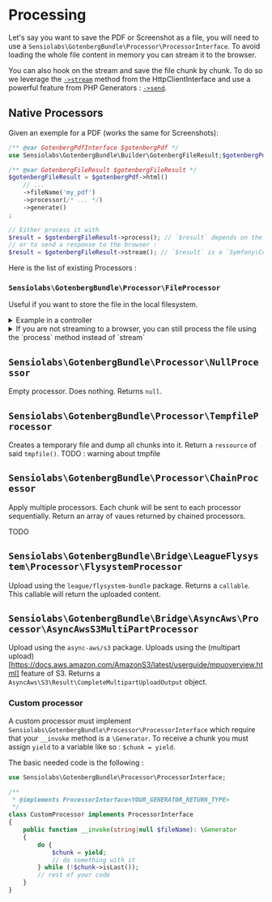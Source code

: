 # Processing

Let's say you want to save the PDF or Screenshot as a file, you will need to use a `Sensiolabs\GotenbergBundle\Processor\ProcessorInterface`.
To avoid loading the whole file content in memory you can stream it to the browser.

You can also hook on the stream and save the file chunk by chunk. To do so we leverage the [`->stream`](https://symfony.com/doc/current/http_client.html#streaming-responses) method from the HttpClientInterface and use a powerful feature from PHP Generators : [`->send`](https://www.php.net/manual/en/generator.send.php).

## Native Processors

Given an exemple for a PDF (works the same for Screenshots):

```php
/** @var GotenbergPdfInterface $gotenbergPdf */
use Sensiolabs\GotenbergBundle\Builder\GotenbergFileResult;$gotenbergPdf = /* ... */;

/** @var GotenbergFileResult $gotenbergFileResult */
$gotenbergFileResult = $gotenbergPdf->html()
    // ...
    ->fileName('my_pdf')
    ->processor(/* ... */)
    ->generate()
;

// Either process it with
$result = $gotenbergFileResult->process(); // `$result` depends on the Processor used. See below.
// or to send a response to the browser :
$result = $gotenbergFileResult->stream(); // `$result` is a `Symfony\Component\HttpFoundation\StreamedResponse`
```

Here is the list of existing Processors :

### `Sensiolabs\GotenbergBundle\Processor\FileProcessor`

Useful if you want to store the file in the local filesystem.
<details>
<summary>Example in a controller</summary>

```php
use Sensiolabs\GotenbergBundle\GotenbergPdfInterface;
use Sensiolabs\GotenbergBundle\Processor\FileProcessor;
use Symfony\Component\DependencyInjection\Attribute\Autowire;
use Symfony\Component\Filesystem\Filesystem;
use Symfony\Component\HttpFoundation\Response;

#[Route(path: '/my-pdf', name: 'my_pdf')]
public function pdf(
    GotenbergPdfInterface $gotenbergPdf,
    Filesystem $filesystem,
    
    #[Autowire('%kernel.project_dir%/var/pdf')]
    string $pdfStorage,
): Response {
    return $gotenbergPdf->html()
        // ...
        ->fileName('my_pdf')
        ->processor(new FileProcessor(
            $filesystem,
            $pdfStorage,
        ))
        ->generate()
        ->stream()
    ;
}
```

This will save the file under `%kernel.project_dir%/var/pdf/my_pdf.pdf` once the file has been fully streamed to the browser.

</details>



<details>
<summary>If you are not streaming to a browser, you can still process the file using the `process` method instead of `stream`</summary>

```php
use Sensiolabs\GotenbergBundle\GotenbergPdfInterface;
use Sensiolabs\GotenbergBundle\Processor\FileProcessor;
use Symfony\Component\Filesystem\Filesystem;

class SomeService
{
    public function __construct(
        private readonly GotenbergPdfInterface $gotenbergPdf,
        
        #[Autowire('%kernel.project_dir%/var/pdf')]
        private readonly string $kernelProjectDir,
    ) {}
    
    public function pdf(): \SplFileInfo
    {
        return $this->gotenbergPdf->html()
            //
            ->fileName('my_pdf')
            ->processor(new FileProcessor(
                new Filesystem(),
                "{$this->kernelProjectDir}/var/pdf",
            ))
            ->generate()
            ->process()
        ;
    }
}
```

This will return a `SplFileInfo` of the generated file stored at `%kernel.project_dir%/var/pdf/my_pdf.pdf`.

</details>

## `Sensiolabs\GotenbergBundle\Processor\NullProcessor`

Empty processor. Does nothing. Returns `null`.

## `Sensiolabs\GotenbergBundle\Processor\TempfileProcessor`

Creates a temporary file and dump all chunks into it. Return a `ressource` of said `tmpfile()`.
TODO : warning about tmpfile

## `Sensiolabs\GotenbergBundle\Processor\ChainProcessor`

Apply multiple processors. Each chunk will be sent to each processor sequentially. Return an array of vaues returned by chained processors.

TODO

## `Sensiolabs\GotenbergBundle\Bridge\LeagueFlysystem\Processor\FlysystemProcessor`

Upload using the `league/flysystem-bundle` package. Returns a `callable`. This callable will return the uploaded content.

## `Sensiolabs\GotenbergBundle\Bridge\AsyncAws\Processor\AsyncAwsS3MultiPartProcessor`

Upload using the `async-aws/s3` package. Uploads using the (multipart upload)[https://docs.aws.amazon.com/AmazonS3/latest/userguide/mpuoverview.html] feature of S3. Returns a `AsyncAws\S3\Result\CompleteMultipartUploadOutput` object.

### Custom processor

A custom processor must implement `Sensiolabs\GotenbergBundle\Processor\ProcessorInterface` which require that your `__invoke` method is a `\Generator`. To receive a chunk you must assign `yield` to a variable like so : `$chunk = yield`.

The basic needed code is the following :

```php
use Sensiolabs\GotenbergBundle\Processor\ProcessorInterface;

/**
 * @implements ProcessorInterface<YOUR_GENERATOR_RETURN_TYPE>
 */
class CustomProcessor implements ProcessorInterface
{
    public function __invoke(string|null $fileName): \Generator
    {
        do {
            $chunk = yield;
            // do something with it
        } while (!$chunk->isLast());
        // rest of your code
    }
}
```
